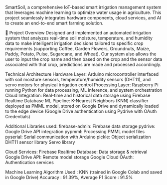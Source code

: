 SmartSoil, a comprehensive IoT-based smart irrigation management system that leverages machine learning to optimize water usage in agriculture. This project seamlessly integrates hardware components, cloud services, and AI to create an end-to-end smart farming solution.

🌱 Project Overview
Designed and implemented an automated irrigation system that analyzes real-time soil moisture, temperature, and humidity data to make intelligent irrigation decisions tailored to specific crop requirements (supporting Coffee, Garden Flowers, Groundnuts, Maize, Paddy, Potato, Pulse, Sugarcane, and Wheat). Our system also allows the user to input the crop name and then based on the crop and the sensor data associated with that crop, predictions are made and processed accordingly.

Technical Architecture
Hardware Layer: Arduino microcontroller interfaced with soil moisture sensors, temperature/humidity sensors (DHT11), and servo motors for physical irrigation control
Processing Layer: Raspberry Pi running Python for data processing, ML inference, and system orchestration
Cloud Integration: Real-time and historical data storage using Firebase Realtime Database
ML Pipeline: K-Nearest Neighbors (KNN) classifier deployed as PMML model, stored on Google Drive and dynamically loaded to the edge device (Google Drive authentication using Pydrive with OAuth Credentials)

Additional Libraries used:
firebase-admin: Firebase data storage
pydrive: Google Drive API integration
pypmml: Processing PMML model files
pyserial: Serial communication with Arduino
pickle: Object serialization
DHT11 sensor library
Servo library

Cloud Services:
Firebase Realtime Database: Data storage & retrieval
Google Drive API: Remote model storage
Google Cloud OAuth: Authentication services

Machine Learning Algorithm Used : KNN (trained in Google Colab and saved in Google Drive)
Accuracy : 91.39%, Average F1 Score : 91.5%
